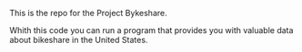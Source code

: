 This is the repo for the Project Bykeshare.

Whith this code you can run a program that provides you with valuable data about bikeshare in the United States.

